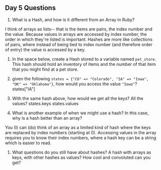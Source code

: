 ## Day 5 Questions

1. What is a Hash, and how is it different from an Array in Ruby?

I think of arrays as lists-- that is the items are pairs, the index number and the value. Because values in arrays are accessed by index number, the order in which they're listed is important.
Hashes are more like collections of pairs, where instead of being tied to index number (and therefore order of entry) the value is accessed by a key.

1. In the space below, create a Hash stored to a variable named `pet_store`.  This hash should hold an inventory of items and the number of that item that you might find at a pet store.

1. given the following `states = {"CO" => "Colorado", "IA" => "Iowa", "OK" => "Oklahoma"}`, how would you access the value `"Iowa"`?
states["IA"]

1. With the same hash above, how would we get all the keys?  All the values?
states.keys
states.values

1. What is another example of when we might use a hash?  In this case, why is a hash better than an array?

You (I) can (do) think of an array as a limited kind of hash where the keys are replaced by index numbers (starting at 0). Accessing values in the array requires you to know their index numbers, where a hash key can be a string which is easier to read.


1. What questions do you still have about hashes?
A hash with arrays as keys, with other hashes as values? How cool and convoluted can you get?
